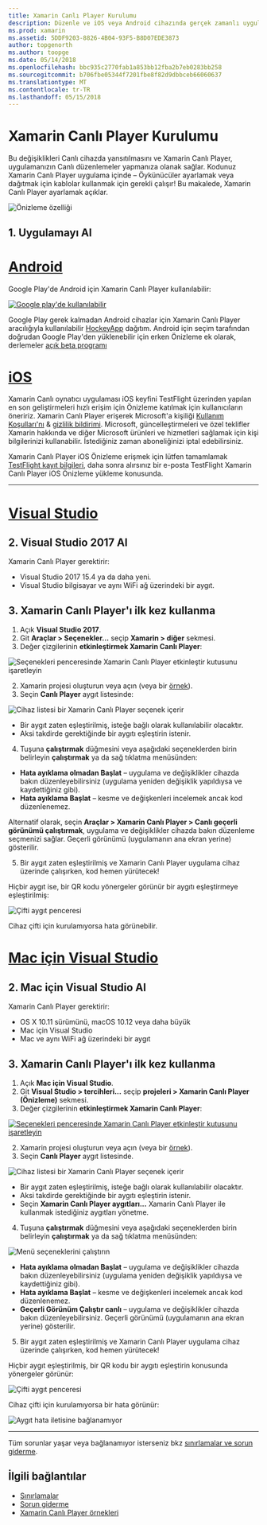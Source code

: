 ```yaml
---
title: Xamarin Canlı Player Kurulumu
description: Düzenle ve iOS veya Android cihazında gerçek zamanlı uygulamaları test etme
ms.prod: xamarin
ms.assetid: 5DDF9203-8826-4B04-93F5-B8D07EDE3873
author: topgenorth
ms.author: toopge
ms.date: 05/14/2018
ms.openlocfilehash: bbc935c2770fab1a853bb12fba2b7eb0283bb258
ms.sourcegitcommit: b706fbe05344f7201fbe8f82d9dbbceb66060637
ms.translationtype: MT
ms.contentlocale: tr-TR
ms.lasthandoff: 05/15/2018
---
```

# <a name="xamarin-live-player-setup"></a>Xamarin Canlı Player Kurulumu

Bu değişiklikleri Canlı cihazda yansıtılmasını ve Xamarin Canlı Player, uygulamanızın Canlı düzenlemeler yapmanıza olanak sağlar. Kodunuz Xamarin Canlı Player uygulama içinde – Öykünücüler ayarlamak veya dağıtmak için kablolar kullanmak için gerekli çalışır! Bu makalede, Xamarin Canlı Player ayarlamak açıklar.

![Önizleme özelliği](~/media/shared/preview.png)

## <a name="1-get-the-app"></a>1. Uygulamayı Al

# <a name="androidtabandroid"></a>[Android](#tab/android)

Google Play'de Android için Xamarin Canlı Player kullanılabilir:

[ ![Google play'de kullanılabilir](install-images/google-play-badge.png)](https://play.google.com/store/apps/details?id=com.xamarin.live)

Google Play gerek kalmadan Android cihazlar için Xamarin Canlı Player aracılığıyla kullanılabilir [HockeyApp](https://aka.ms/xlp-hockeyapp) dağıtım. Android için seçim tarafından doğrudan Google Play'den yüklenebilir için erken Önizleme ek olarak, derlemeler [açık beta programı](https://play.google.com/apps/testing/com.xamarin.live)

# <a name="iostabios"></a>[iOS](#tab/ios)

Xamarin Canlı oynatıcı uygulaması iOS keyfini TestFlight üzerinden yapılan en son geliştirmeleri hızlı erişim için Önizleme katılmak için kullanıcıların öneririz. Xamarin Canlı Player erişerek Microsoft'a kişiliği [Kullanım Koşulları'nı](https://www.microsoft.com/en-us/legal/intellectualproperty/copyright/default.aspx) & [gizlilik bildirimi](https://privacy.microsoft.com/en-us/privacystatement). Microsoft, güncelleştirmeleri ve özel teklifler Xamarin hakkında ve diğer Microsoft ürünleri ve hizmetleri sağlamak için kişi bilgilerinizi kullanabilir. İstediğiniz zaman aboneliğinizi iptal edebilirsiniz.

Xamarin Canlı Player iOS Önizleme erişmek için lütfen tamamlamak [TestFlight kayıt bilgileri](https://fastring.xamarinliveplayer.com/), daha sonra alırsınız bir e-posta TestFlight Xamarin Canlı Player iOS Önizleme yükleme konusunda.

-----

# <a name="visual-studiotabwindows"></a>[Visual Studio](#tab/windows)

## <a name="2-get-visual-studio-2017"></a>2. Visual Studio 2017 Al

Xamarin Canlı Player gerektirir:

- Visual Studio 2017 15.4 ya da daha yeni.
- Visual Studio bilgisayar ve aynı WiFi ağ üzerindeki bir aygıt.

## <a name="3-using-xamarin-live-player-for-the-first-time"></a>3. Xamarin Canlı Player'ı ilk kez kullanma

1. Açık **Visual Studio 2017**.
2. Git **Araçlar > Seçenekler...**  seçip **Xamarin > diğer** sekmesi.
3. Değer çizgilerinin **etkinleştirmek Xamarin Canlı Player**:

  ![Seçenekleri penceresinde Xamarin Canlı Player etkinleştir kutusunu işaretleyin](install-images/vs2017-options.png)

2. Xamarin projesi oluşturun veya açın (veya bir [örnek](~/tools/live-player/samples.md)).
3. Seçin **Canlı Player** aygıt listesinde:

  ![Cihaz listesi bir Xamarin Canlı Player seçenek içerir](install-images/devices-empty-windows.png)

  * Bir aygıt zaten eşleştirilmiş, isteğe bağlı olarak kullanılabilir olacaktır.
  * Aksi takdirde gerektiğinde bir aygıtı eşleştirin istenir.
4. Tuşuna **çalıştırmak** düğmesini veya aşağıdaki seçeneklerden birin belirleyin **çalıştırmak** ya da sağ tıklatma menüsünden:

  - **Hata ayıklama olmadan Başlat** – uygulama ve değişiklikler cihazda bakın düzenleyebilirsiniz (uygulama yeniden değişiklik yapıldıysa ve kaydettiğiniz gibi).
  - **Hata ayıklama Başlat** – kesme ve değişkenleri incelemek ancak kod düzenlenemez.

  Alternatif olarak, seçin **Araçlar > Xamarin Canlı Player > Canlı geçerli görünümü çalıştırmak**, uygulama ve değişiklikler cihazda bakın düzenleme seçmenizi sağlar. Geçerli görünümü (uygulamanın ana ekran yerine) gösterilir.

5. Bir aygıt zaten eşleştirilmiş ve Xamarin Canlı Player uygulama cihaz üzerinde çalışırken, kod hemen yürütecek!

  Hiçbir aygıt ise, bir QR kodu yönergeler görünür bir aygıtı eşleştirmeye eşleştirilmiş:

  ![Çifti aygıt penceresi](install-images/manage-empty-windows.png)

  Cihaz çifti için kurulamıyorsa hata görünebilir.

# <a name="visual-studio-for-mactabmacos"></a>[Mac için Visual Studio](#tab/macos)

## <a name="2-get-visual-studio-for-mac"></a>2. Mac için Visual Studio Al

Xamarin Canlı Player gerektirir:

- OS X 10.11 sürümünü, macOS 10.12 veya daha büyük
- Mac için Visual Studio
- Mac ve aynı WiFi ağ üzerindeki bir aygıt

## <a name="3-using-xamarin-live-player-for-the-first-time"></a>3. Xamarin Canlı Player'ı ilk kez kullanma

1. Açık **Mac için Visual Studio**.
2. Git **Visual Studio > tercihleri...**  seçip **projeleri > Xamarin Canlı Player (Önizleme)** sekmesi.
3. Değer çizgilerinin **etkinleştirmek Xamarin Canlı Player**:

  [![Seçenekleri penceresinde Xamarin Canlı Player etkinleştir kutusunu işaretleyin](install-images/vsmac-options-sml.png)](install-images/vsmac-options.png#lightbox)

2. Xamarin projesi oluşturun veya açın (veya bir [örnek](~/tools/live-player/samples.md)).
3. Seçin **Canlı Player** aygıt listesinde.

  ![Cihaz listesi bir Xamarin Canlı Player seçenek içerir](install-images/devices.png)

  * Bir aygıt zaten eşleştirilmiş, isteğe bağlı olarak kullanılabilir olacaktır.
  * Aksi takdirde gerektiğinde bir aygıtı eşleştirin istenir.
  * Seçin **Xamarin Canlı Player aygıtları...**  Xamarin Canlı Player ile kullanmak istediğiniz aygıtları yönetme.

4. Tuşuna **çalıştırmak** düğmesini veya aşağıdaki seçeneklerden birin belirleyin **çalıştırmak** ya da sağ tıklatma menüsünden:

  ![Menü seçeneklerini çalıştırın](install-images/run-menu.png)

  - **Hata ayıklama olmadan Başlat** – uygulama ve değişiklikler cihazda bakın düzenleyebilirsiniz (uygulama yeniden değişiklik yapıldıysa ve kaydettiğiniz gibi).
  - **Hata ayıklama Başlat** – kesme ve değişkenleri incelemek ancak kod düzenlenemez.
  - **Geçerli Görünüm Çalıştır canlı** – uygulama ve değişiklikler cihazda bakın düzenleyebilirsiniz. Geçerli görünümü (uygulamanın ana ekran yerine) gösterilir.

5. Bir aygıt zaten eşleştirilmiş ve Xamarin Canlı Player uygulama cihaz üzerinde çalışırken, kod hemen yürütecek!

  Hiçbir aygıt eşleştirilmiş, bir QR kodu bir aygıtı eşleştirin konusunda yönergeler görünür:

  ![Çifti aygıt penceresi](install-images/manage-empty.png)

  Cihaz çifti için kurulamıyorsa bir hata görünür:

  ![Aygıt hata iletisine bağlanamıyor](install-images/error-cannot-connect.png)


-----

Tüm sorunlar yaşar veya bağlanamıyor isterseniz bkz [sınırlamalar ve sorun giderme](~/tools/live-player/troubleshooting.md).


## <a name="related-links"></a>İlgili bağlantılar

- [Sınırlamalar](~/tools/live-player/limitations.md)
- [Sorun giderme](~/tools/live-player/troubleshooting.md)
- [Xamarin Canlı Player örnekleri](~/tools/live-player/samples.md)
